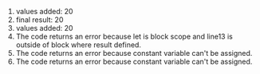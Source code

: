 1. values added:  20
2. final result:  20
3. values added:  20
4. The code returns an error because let is block scope and line13 is outside of block where result defined.
5. The code returns an error because constant variable can't be assigned.
6. The code returns an error because constant variable can't be assigned.